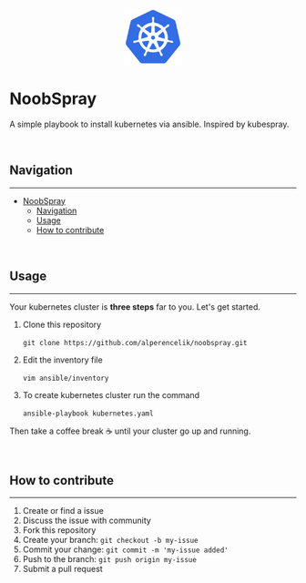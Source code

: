 <p align="center">
    <img height="100" src="docs/img/kubernetes-logo.png">
</p>

# NoobSpray

A simple playbook to install kubernetes via ansible. Inspired by kubespray.

</br>

## Navigation

---
- [NoobSpray](#noobspray)
  - [Navigation](#navigation)
  - [Usage](#usage)
  - [How to contribute](#how-to-contribute)

</br>

## Usage 

---

Your kubernetes cluster is **three steps** far to you. Let's get started.

1. Clone this repository

    `git clone https://github.com/alperencelik/noobspray.git`

2. Edit the inventory file 

    `vim ansible/inventory`

3. To create kubernetes cluster run the command

    `ansible-playbook kubernetes.yaml`

Then take a coffee break :coffee: until your cluster go up and running.

</br>

## How to contribute

---

1. Create or find a issue
2. Discuss the issue with community
3. Fork this repository
4. Create your branch: `git checkout -b my-issue`
5. Commit your change: `git commit -m 'my-issue added'`
6. Push to the branch: `git push origin my-issue`
7. Submit a pull request
